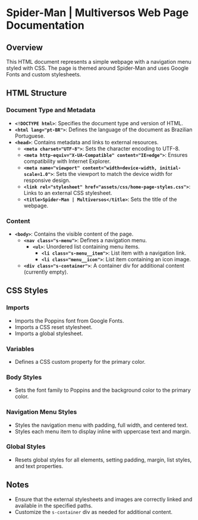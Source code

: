 # Spider-Man | Multiversos Web Page Documentation

## Overview

This HTML document represents a simple webpage with a navigation menu styled with CSS. The page is themed around Spider-Man and uses Google Fonts and custom stylesheets.

## HTML Structure

### Document Type and Metadata
- **`<!DOCTYPE html>`**: Specifies the document type and version of HTML.
- **`<html lang="pt-BR">`**: Defines the language of the document as Brazilian Portuguese.
- **`<head>`**: Contains metadata and links to external resources.
  - **`<meta charset="UTF-8">`**: Sets the character encoding to UTF-8.
  - **`<meta http-equiv="X-UA-Compatible" content="IE=edge">`**: Ensures compatibility with Internet Explorer.
  - **`<meta name="viewport" content="width=device-width, initial-scale=1.0">`**: Sets the viewport to match the device width for responsive design.
  - **`<link rel="stylesheet" href="assets/css/home-page-styles.css">`**: Links to an external CSS stylesheet.
  - **`<title>Spider-Man | Multiversos</title>`**: Sets the title of the webpage.

### Content
- **`<body>`**: Contains the visible content of the page.
  - **`<nav class="s-menu">`**: Defines a navigation menu.
    - **`<ul>`**: Unordered list containing menu items.
      - **`<li class="s-menu__item">`**: List item with a navigation link.
      - **`<li class="menu__icon">`**: List item containing an icon image.
  - **`<div class="s-container">`**: A container div for additional content (currently empty).

## CSS Styles

### Imports
- Imports the Poppins font from Google Fonts.
- Imports a CSS reset stylesheet.
- Imports a global stylesheet.

### Variables
- Defines a CSS custom property for the primary color.

### Body Styles
- Sets the font family to Poppins and the background color to the primary color.

### Navigation Menu Styles
- Styles the navigation menu with padding, full width, and centered text.
- Styles each menu item to display inline with uppercase text and margin.

### Global Styles
- Resets global styles for all elements, setting padding, margin, list styles, and text properties.

## Notes
- Ensure that the external stylesheets and images are correctly linked and available in the specified paths.
- Customize the `s-container` div as needed for additional content.
